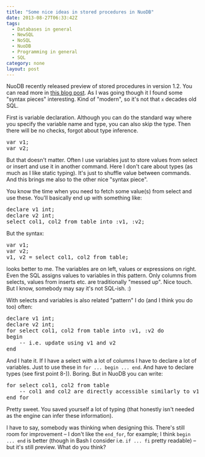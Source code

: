 ```yaml
---
title: "Some nice ideas in stored procedures in NuoDB"
date: 2013-08-27T06:33:42Z
tags:
  - Databases in general
  - NewSQL
  - NoSQL
  - NuoDB
  - Programming in general
  - SQL
category: none
layout: post
---
```

NuoDB recently released preview of stored procedures in version 1.2. You can read more in [this blog post][1]. As I was going though it I found some "syntax pieces" interesting. Kind of "modern", so it's not that `x` decades old SQL.

<!-- excerpt -->

First is variable declaration. Although you can do the standard way where you specify the variable name and type, you can also skip the type. Then there will be no checks, forgot about type inference. 

<pre class="brush:sql">
var v1;
var v2;
</pre>

But that doesn't matter. Often I use variables just to store values from select or insert and use it in another command. Here I don't care about types (as much as I like static typing). It's just to shuffle value between commands. And this brings me also to the other nice "syntax piece".

You know the time when you need to fetch some value(s) from select and use these. You'll basically end up with something like:

<pre class="brush:sql">
declare v1 int;
declare v2 int;
select col1, col2 from table into :v1, :v2;
</pre>

But the syntax:

<pre class="brush:sql">
var v1;
var v2;
v1, v2 = select col1, col2 from table;
</pre>

looks better to me. The variables are on left, values or expressions on right. Even the SQL assigns values to variables in this pattern. Only columns from selects, values from inserts etc. are traditionally "messed up". Nice touch. But I know, somebody may say it's not SQL-ish. :)

With selects and variables is also related "pattern" I do (and I think you do too) often:

<pre class="brush:sql">
declare v1 int;
declare v2 int;
for select col1, col2 from table into :v1, :v2 do
begin
	-- i.e. update using v1 and v2
end
</pre>

And I hate it. If I have a select with a lot of columns I have to declare a lot of variables. Just to use these in `for ... begin ... end`. And have to declare types (see first point 8-)). Boring. But in NuoDB you can write:

<pre class="brush:sql">
for select col1, col2 from table
	-- col1 and col2 are directly accessible similarly to v1 and v2
end_for
</pre>

Pretty sweet. You saved yourself a lot of typing (that honestly isn't needed as the engine can infer these information).

I have to say, somebody was thinking when designing this. There's still room for improvement – I don't like the `end_for`, for example; I think `begin ... end` is better (though in Bash I consider i.e. `if ... fi` pretty readable) – but it's still preview. What do you think?

[1]: http://dev.nuodb.com/techblog/nuodb-1-dot-2-sql-stored-procedures